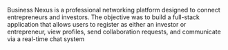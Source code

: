 Business Nexus is a professional networking platform designed to connect entrepreneurs and 
investors. The objective was to build a full-stack application that allows users to register as either 
an investor or entrepreneur, view profiles, send collaboration requests, and communicate via a 
real-time chat system
